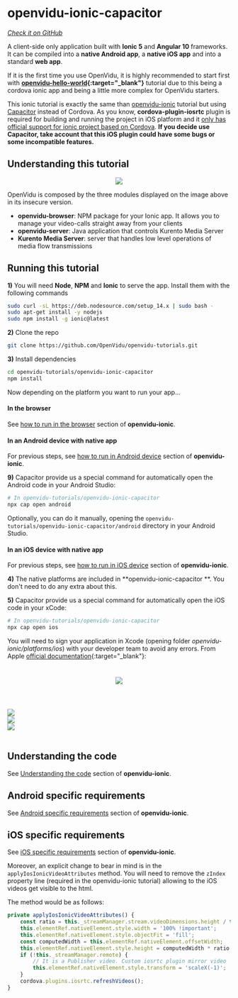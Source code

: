 # openvidu-ionic-capacitor
<a href="https://github.com/OpenVidu/openvidu-tutorials/tree/master/openvidu-ionic-capacitor" target="_blank"><i class="icon ion-social-github"> Check it on GitHub</i></a>

A client-side only application built with **Ionic 5** and **Angular 10** frameworks. It can be compiled into a **native Android app**, a **native iOS app** and into a standard **web app**.

If it is the first time you use OpenVidu, it is highly recommended to start first with **[openvidu-hello-world](tutorials/openvidu-hello-world/){:target="_blank"}** tutorial due to this being a cordova ionic app and being a little more complex for OpenVidu starters.



<div class="warningBoxContent">
  <div style="display: table-cell; vertical-align: middle;">
      <i class="icon ion-android-alert warningIcon"></i>
  </div>
  <div class="warningBoxText">
    This ionic tutorial is exactly the same than <a href="tutorials/openvidu-ionic/">openvidu-ionic</a> tutorial but using <a href="https://capacitorjs.com/">Capacitor</a> instead of Cordova.
    As you know, <strong>cordova-plugin-iosrtc</strong> plugin is required for building and running the project in iOS platform and it <a href="https://github.com/cordova-rtc/cordova-plugin-iosrtc/issues/498#issuecomment-619541365">only has official support for ionic project based on Cordova</a>. <strong>If you decide use Capacitor, take account that this iOS plugin  could have some bugs or some incompatible features.</strong>

  </div>
</div>

## Understanding this tutorial

<p align="center">
  <img class="img-responsive" src="img/tutorials/openvidu-ionic.png">
</p>

OpenVidu is composed by the three modules displayed on the image above in its insecure version.

- **openvidu-browser**: NPM package for your Ionic app. It allows you to manage your video-calls straight away from your clients
- **openvidu-server**: Java application that controls Kurento Media Server
- **Kurento Media Server**: server that handles low level operations of media flow transmissions

## Running this tutorial

**1)** You will need **Node**, **NPM** and **Ionic** to serve the app. Install them with the following commands

```bash
sudo curl -sL https://deb.nodesource.com/setup_14.x | sudo bash -
sudo apt-get install -y nodejs
sudo npm install -g ionic@latest
```

**2)** Clone the repo

```bash
git clone https://github.com/OpenVidu/openvidu-tutorials.git
```

**3)** Install dependencies

```bash
cd openvidu-tutorials/openvidu-ionic-capacitor
npm install
```

Now depending on the platform you want to run your app...

#### In the browser

See [how to run in the browser](tutorials/openvidu-ionic/#in-the-browser) section of **openvidu-ionic**.



#### In an Android device with native app

For previous steps, see [how to run in Android device](tutorials/openvidu-ionic/#in-an-android-device-with-native-app) section of **openvidu-ionic**.

**9)** Capacitor provide us a special command for automatically open the Android code in your Android Studio:

```bash
# In openvidu-tutorials/openvidu-ionic-capacitor
npx cap open android
```

Optionally, you can do it manually, opening the `openvidu-tutorials/openvidu-ionic-capacitor/android` directory in your Android Studio.



#### In an iOS device with native app

For previous steps, see [how to run in iOS device](tutorials/openvidu-ionic/#in-an-ios-device-with-native-app) section of **openvidu-ionic**.




**4)** The native platforms are included in **openvidu-ionic-capacitor **. You don't need to do any extra about this.

**5)** Capacitor provide us a special command for automatically open the iOS code in your xCode:

```bash
# In openvidu-tutorials/openvidu-ionic-capacitor
npx cap open ios
```

You will need to sign your application in Xcode (opening folder _openvidu-ionic/platforms/ios_) with your developer team to avoid any errors. From Apple [official documentation](https://help.apple.com/xcode/mac/current/#/dev5a825a1ca){:target="_blank"}:

<p align="center">
  <img class="img-responsive xcode-img" style="padding: 25px 0; max-width: 750px" src="img/tutorials/xcode_sign.png">
</p>

<br>

<div class="row no-margin ">
	<div class="col-md-4 col-sm-4">
		<a data-fancybox="gallery2" href="img/demos/ov-ionic1.png">
		<img class="img-responsive" src="img/demos/ov-ionic1.png">
	</a>
	</div>
	<div class="col-md-4 col-sm-4">
		<a data-fancybox="gallery2" href="img/demos/ov-ionic2.png">
		<img class="img-responsive" src="img/demos/ov-ionic2.png">
	</a>
	</div>
    <div class="col-md-4 col-sm-4">
		<a data-fancybox="gallery2" href="img/demos/ov-ionic3.png">
		<img class="img-responsive" src="img/demos/ov-ionic3.png">
	</a>
	</div>
</div>

<br>

## Understanding the code

See [Understanding the code](tutorials/openvidu-ionic/#understanding-the-code) section of **openvidu-ionic**.

## Android specific requirements

See [Android specific requirements](tutorials/openvidu-ionic/#android-specific-requirements) section of **openvidu-ionic**.

## iOS specific requirements

See [iOS specific requirements](tutorials/openvidu-ionic/#ios-specific-requirements) section of **openvidu-ionic**.

Moreover, an explicit change to bear in mind is in the `applyIosIonicVideoAttributes` method. You will need to remove the `zIndex` property line (required in the openvidu-ionic tutorial) allowing to the iOS videos get visible to the html.

The method would be as follows:

```typescript
private applyIosIonicVideoAttributes() {
    const ratio = this._streamManager.stream.videoDimensions.height / this._streamManager.stream.videoDimensions.width;
    this.elementRef.nativeElement.style.width = '100% !important';
    this.elementRef.nativeElement.style.objectFit = 'fill';
    const computedWidth = this.elementRef.nativeElement.offsetWidth;
    this.elementRef.nativeElement.style.height = computedWidth * ratio + 'px';
    if (!this._streamManager.remote) {
        // It is a Publisher video. Custom iosrtc plugin mirror video
        this.elementRef.nativeElement.style.transform = 'scaleX(-1)';
    }
    cordova.plugins.iosrtc.refreshVideos();
}
```



<link rel="stylesheet" href="https://cdnjs.cloudflare.com/ajax/libs/fancybox/3.1.20/jquery.fancybox.min.css" />
<script src="https://cdnjs.cloudflare.com/ajax/libs/fancybox/3.1.20/jquery.fancybox.min.js"></script>
<script>
  $().fancybox({
    selector : '[data-fancybox]',
    infobar : true,
    arrows : false,
    loop: true,
    protect: true,
    transitionEffect: 'slide',
    buttons : [
        'close'
    ],
    clickOutside : 'close',
    clickSlide   : 'close',
  });
</script>